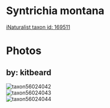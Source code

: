 
Syntrichia montana
==================
  
[iNaturalist taxon id: 169511](https://www.inaturalist.org/taxa/169511)
# Photos

## by: kitbeard
  
![taxon56024042](https://inaturalist-open-data.s3.amazonaws.com/photos/60479341/medium.jpeg)  
![taxon56024043](https://inaturalist-open-data.s3.amazonaws.com/photos/60479365/medium.jpeg)  
![taxon56024044](https://inaturalist-open-data.s3.amazonaws.com/photos/60479359/medium.jpeg)